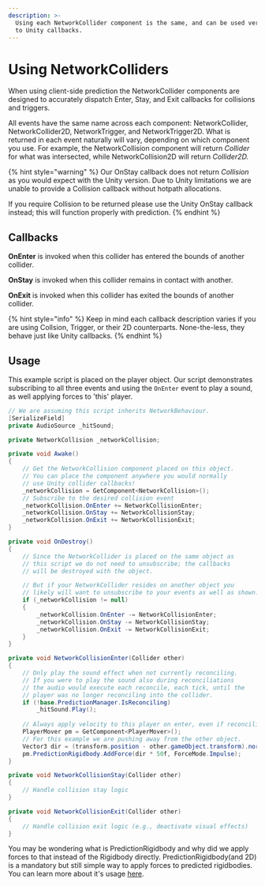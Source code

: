 ```yaml
---
description: >-
  Using each NetworkCollider component is the same, and can be used very similar
  to Unity callbacks.
---
```


# Using NetworkColliders

When using client-side prediction the NetworkCollider components are designed to accurately dispatch Enter, Stay, and Exit callbacks for collisions and triggers.

All events have the same name across each component: NetworkCollider, NetworkCollider2D, NetworkTrigger, and NetworkTrigger2D. What is returned in each event naturally will vary, depending on which component you use. For example, the NetworkCollision component will return _Collider_ for what was intersected, while NetworkCollision2D will return _Collider2D._

{% hint style="warning" %}
Our OnStay callback does not return _Collision_ as you would expect with the Unity version. Due to Unity limitations we are unable to provide a Collision callback without hotpath allocations.

If you require Collision to be returned please use the Unity OnStay callback instead; this will function properly with prediction.
{% endhint %}

## Callbacks

**OnEnter** is invoked when this collider has entered the bounds of another collider.

**OnStay** is invoked when this collider remains in contact with another.

**OnExit** is invoked when this collider has exited the bounds of another collider.

{% hint style="info" %}
Keep in mind each callback description varies if you are using Collsion, Trigger, or their 2D counterparts. None-the-less, they behave just like Unity callbacks.
{% endhint %}

## Usage

This example script is placed on the player object. Our script demonstrates subscribing to all three events and using the `OnEnter` event to play a sound, as well applying forces to 'this' player.

```csharp
// We are assuming this script inherits NetworkBehaviour.
[SerializeField]
private AudioSource _hitSound;

private NetworkCollision _networkCollision;

private void Awake()
{
    // Get the NetworkCollision component placed on this object.
    // You can place the component anywhere you would normally
    // use Unity collider callbacks!
    _networkCollision = GetComponent<NetworkCollision>();
    // Subscribe to the desired collision event
    _networkCollision.OnEnter += NetworkCollisionEnter;
    _networkCollision.OnStay += NetworkCollisionStay;
    _networkCollision.OnExit += NetworkCollisionExit;
}

private void OnDestroy()
{
    // Since the NetworkCollider is placed on the same object as
    // this script we do not need to unsubscribe; the callbacks
    // will be destroyed with the object.

    // But if your NetworkCollider resides on another object you
    // likely will want to unsubscribe to your events as well as shown.
    if (_networkCollision != null)
    {
        _networkCollision.OnEnter -= NetworkCollisionEnter;
        _networkCollision.OnStay -= NetworkCollisionStay;
        _networkCollision.OnExit -= NetworkCollisionExit;
    }
}

private void NetworkCollisionEnter(Collider other)
{
    // Only play the sound effect when not currently reconciling.
    // If you were to play the sound also during reconciliations
    // the audio would execute each reconcile, each tick, until the
    // player was no longer reconciling into the collider.
    if (!base.PredictionManager.IsReconciling)
        _hitSound.Play();
        
    // Always apply velocity to this player on enter, even if reconciling.
    PlayerMover pm = GetComponent<PlayerMover>();
    // For this example we are pushing away from the other object.
    Vector3 dir = (transform.position - other.gameObject.transform).normalized;
    pm.PredictionRigidbody.AddForce(dir * 50f, ForceMode.Impulse);
}

private void NetworkCollisionStay(Collider other)
{
    // Handle collision stay logic
}

private void NetworkCollisionExit(Collider other)
{
    // Handle collision exit logic (e.g., deactivate visual effects)
}
```

You may be wondering what is PredictionRigidbody and why did we apply forces to that instead of the Rigidbody directly. PredictionRigidbody(and 2D) is a mandatory but still simple way to apply forces to predicted rigidbodies. You can learn more about it's usage [here](predictionrigidbody.md).
